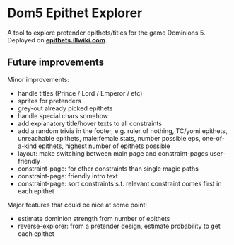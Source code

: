 # Dom5 Epithet Explorer

A tool to explore pretender epithets/titles for the game Dominions 5. Deployed on **[epithets.illwiki.com](https://epithets.illwiki.com)**.

## Future improvements

Minor improvements:
- handle titles (Prince / Lord / Emperor / etc)
- sprites for pretenders
- grey-out already picked epithets
- handle special chars somehow 
- add explanatory title/hover texts to all constraints
- add a random trivia in the footer, e.g. ruler of nothing, TC/yomi epithets, unreachable epithets, male:female stats, number possible eps, one-of-a-kind epithets, highest number of epithets possible
- layout: make switching between main page and constraint-pages user-friendly 
- constraint-page: for other constraints than single magic paths
- constraint-page: friendly intro text
- constraint-page: sort constraints s.t. relevant constraint comes first in each epithet



Major features that could be nice at some point:
- estimate dominion strength from number of epithets
- reverse-explorer: from a pretender design, estimate probability to get each epithet 
